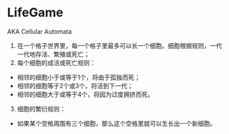 # LifeGame  
AKA Cellular Automata  
1. 在一个格子世界里，每一个格子里最多可以长一个细胞。细胞根据规则，一代一代地存活、繁殖或死亡；
2. 每个细胞的成活或死亡规则：
 - 相邻的细胞小于或等于1个，将由于孤独而死；
 - 相邻的细胞等于2个或3个，将活到下一代；
 - 相邻的细胞大于或等于4个，将因为过度拥挤而死。
3. 细胞的繁衍规则：
 - 如果某个空格周围有三个细胞，那么这个空格里就可以生长出一个新细胞。
